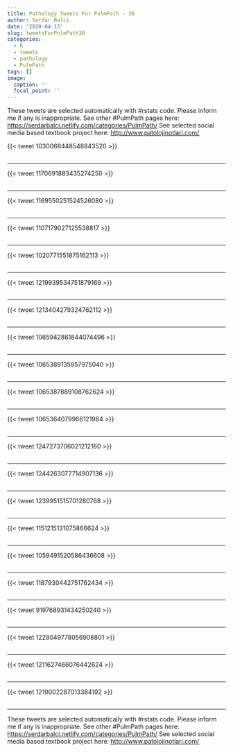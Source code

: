```yaml
---
title: Pathology Tweets For PulmPath - 30
author: Serdar Balci
date: '2020-04-13'
slug: tweetsForPulmPath30
categories:
  - R
  - tweets
  - pathology
  - PulmPath
tags: []
image:
  caption: ''
  focal_point: ''
---
```



These tweets are selected automatically with #rstats code. Please inform me if any is inappropriate.
See other #PulmPath pages here: https://serdarbalci.netlify.com/categories/PulmPath/ 
See selected social media based textbook project here: http://www.patolojinotlari.com/

{{< tweet 1030068448548843520 >}}
<br>
<br>
<hr>
{{< tweet 1170691883435274250 >}}
<br>
<br>
<hr>
{{< tweet 1169550251524526080 >}}
<br>
<br>
<hr>
{{< tweet 1107179027125538817 >}}
<br>
<br>
<hr>
{{< tweet 1020771551875162113 >}}
<br>
<br>
<hr>
{{< tweet 1219939534751879169 >}}
<br>
<br>
<hr>
{{< tweet 1213404279324762112 >}}
<br>
<br>
<hr>
{{< tweet 1065942861844074496 >}}
<br>
<br>
<hr>
{{< tweet 1065389135957975040 >}}
<br>
<br>
<hr>
{{< tweet 1065387889108762624 >}}
<br>
<br>
<hr>
{{< tweet 1065364079966121984 >}}
<br>
<br>
<hr>
{{< tweet 1247273706021212160 >}}
<br>
<br>
<hr>
{{< tweet 1244263077714907136 >}}
<br>
<br>
<hr>
{{< tweet 1239951515701280768 >}}
<br>
<br>
<hr>
{{< tweet 1151215131075866624 >}}
<br>
<br>
<hr>
{{< tweet 1059491520586436608 >}}
<br>
<br>
<hr>
{{< tweet 1187930442751762434 >}}
<br>
<br>
<hr>
{{< tweet 919768931434250240 >}}
<br>
<br>
<hr>
{{< tweet 1228049778056908801 >}}
<br>
<br>
<hr>
{{< tweet 1211627466076442624 >}}
<br>
<br>
<hr>
{{< tweet 1210002287013384192 >}}
<br>
<br>
<hr>


These tweets are selected automatically with #rstats code. Please inform me if any is inappropriate.
See other #PulmPath pages here: https://serdarbalci.netlify.com/categories/PulmPath/ 
See selected social media based textbook project here: http://www.patolojinotlari.com/
